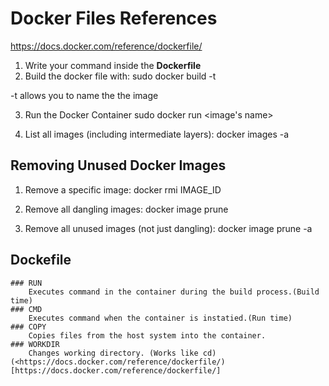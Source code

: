 



# Docker Files References
https://docs.docker.com/reference/dockerfile/


1. Write your command inside the **Dockerfile**
2. Build the docker file with:
   sudo docker build -t <images name> <directory to build from>

-t allows you to name the the image

3. Run the Docker Container
	sudo docker run <image's name>



4. List all images (including intermediate layers):
	docker images -a

## Removing Unused Docker Images 

1. Remove a specific image:
	docker rmi IMAGE_ID

2. Remove all dangling images:
	docker image prune

3. Remove all unused images (not just dangling):
	docker image prune -a

## Dockefile

	### RUN
		Executes command in the container during the build process.(Build time)
	### CMD
		Executes command when the container is instatied.(Run time)
	### COPY
		Copies files from the host system into the container.
	### WORKDIR
		Changes working directory. (Works like cd)
	(<https://docs.docker.com/reference/dockerfile/)[https://docs.docker.com/reference/dockerfile/]
		
